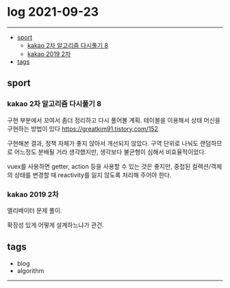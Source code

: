 # log 2021-09-23

--------------------------

- [sport](#sport)
  - [kakao 2차 알고리즘 다시풀기 8](#kakao-2차-알고리즘-다시풀기-8)
  - [kakao 2019 2차](#kakao-2019-2차)
- [tags](#tags)


## sport

### kakao 2차 알고리즘 다시풀기 8

구현 부분에서 꼬여서 좀더 정리하고 다시 풀어볼 계획.
테이블을 이용해서 상태 머신을 구현하는 방법이 있다 
https://greatkim91.tistory.com/152

구현해본 결과, 정책 자체가 좋지 않아서 개선되지 않았다.
구역 단위로 나눠도 랜덤하므로 어느정도 분배될 거라 생각했지만, 생각보다 불균형이 심해서 비효율적이었다.

vuex를 사용하면 getter, action 등을 사용할 수 있는 것은 좋지만, 중첩된 컬렉션/객체의 상태를 변경할 때 reactivity를 잃지 않도록 처리해 주어야 한다.


### kakao 2019 2차 

엘리베이터 문제 풀이.

확장성 있게 어떻게 설계하느냐가 관건.



## tags
- blog
- algorithm

--------------------------

